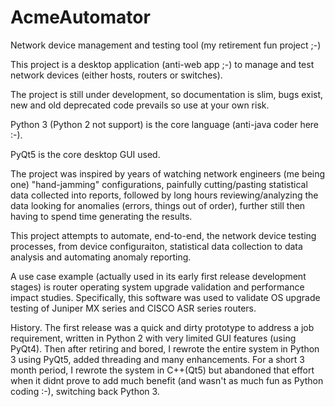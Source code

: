 # AcmeAutomator
Network device management and testing tool (my retirement fun project ;-)

This project is a desktop application (anti-web app ;-) to manage and test network devices (either hosts, routers or switches).

The project is still under development, so documentation is slim, bugs exist, new and old deprecated code prevails so use at your own risk.

Python 3 (Python 2 not support) is the core language (anti-java coder here :-).

PyQt5 is the core desktop GUI used.

The project was inspired by years of watching network engineers (me being one) "hand-jamming" configurations, painfully cutting/pasting statistical data collected into reports, followed by long hours reviewing/analyzing the data looking for anomalies (errors, things out of order), further still then having to spend time generating the results.

This project attempts to automate, end-to-end, the network device testing processes, from device configuraiton, statistical data collection to data analysis and automating anomaly reporting.

A use case example (actually used in its early first release development stages) is router operating system upgrade validation and performance impact studies.  Specifically, this software was used to validate OS upgrade testing of Juniper MX series and CISCO ASR series routers.

History.  The first release was a quick and dirty prototype to address a job requirement, written in Python 2 with very limited GUI features (using PyQt4).  Then after retiring and bored, I rewrote the entire system in Python 3 using PyQt5, added threading and many enhancements.  For a short 3 month period, I rewrote the system in C++(Qt5) but abandoned that effort when it didnt prove to add much benefit (and wasn't as much fun as Python coding :-), switching back Python 3.

